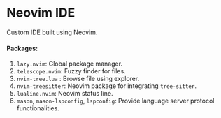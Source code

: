 # Neovim IDE

Custom IDE built using Neovim.

#### Packages:

1. `lazy.nvim`: Global package manager.
2. `telescope.nvim`: Fuzzy finder for files.
3. `nvim-tree.lua` : Browse file using explorer.
4. `nvim-treesitter`: Neovim package for integrating `tree-sitter`.
5. `lualine.nvim`: Neovim status line.
6. `mason`, `mason-lspconfig`, `lspconfig`: Provide language server protocol functionalities.

